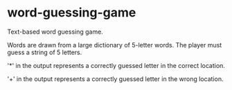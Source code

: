 # word-guessing-game
Text-based word guessing game.

Words are drawn from a large dictionary of 5-letter words. The player must guess a string of 5 letters.

'*' in the output represents a correctly guessed letter in the correct location.

'+' in the output represents a correctly guessed letter in the wrong location.
